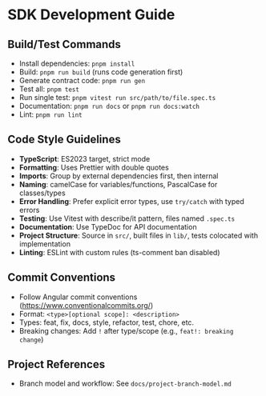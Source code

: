 # SDK Development Guide

## Build/Test Commands
- Install dependencies: `pnpm install`
- Build: `pnpm run build` (runs code generation first)
- Generate contract code: `pnpm run gen`
- Test all: `pnpm test`
- Run single test: `pnpm vitest run src/path/to/file.spec.ts`
- Documentation: `pnpm run docs` or `pnpm run docs:watch`
- Lint: `pnpm run lint`

## Code Style Guidelines
- **TypeScript**: ES2023 target, strict mode
- **Formatting**: Uses Prettier with double quotes
- **Imports**: Group by external dependencies first, then internal
- **Naming**: camelCase for variables/functions, PascalCase for classes/types
- **Error Handling**: Prefer explicit error types, use `try/catch` with typed errors
- **Testing**: Use Vitest with describe/it pattern, files named `.spec.ts`
- **Documentation**: Use TypeDoc for API documentation
- **Project Structure**: Source in `src/`, built files in `lib/`, tests colocated with implementation
- **Linting**: ESLint with custom rules (ts-comment ban disabled)

## Commit Conventions
- Follow Angular commit conventions (https://www.conventionalcommits.org/)
- Format: `<type>[optional scope]: <description>`
- Types: feat, fix, docs, style, refactor, test, chore, etc.
- Breaking changes: Add `!` after type/scope (e.g., `feat!: breaking change`)

## Project References
- Branch model and workflow: See `docs/project-branch-model.md`